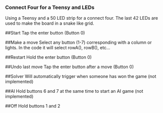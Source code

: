 ### Connect Four for a Teensy and LEDs

Using a Teensy and a 50 LED strip for a connect four. The last 42 LEDs are used to make the board in a snake like grid. 

##Start
Tap the enter button (Button 0)

##Make a move
Select any button (1-7) corresponding with a column or lights.
In the code it will select rowA(), rowB(), etc...

##Restart
Hold the enter button (Button 0)

##Undo last move
Tap the enter button after a move (Button 0)

##Solver
Will automatically trigger when someone has won the game (not implemented)

##AI
Hold buttons 6 and 7 at the same time to start an AI game (not implemented)

##Off
Hold buttons 1 and 2

